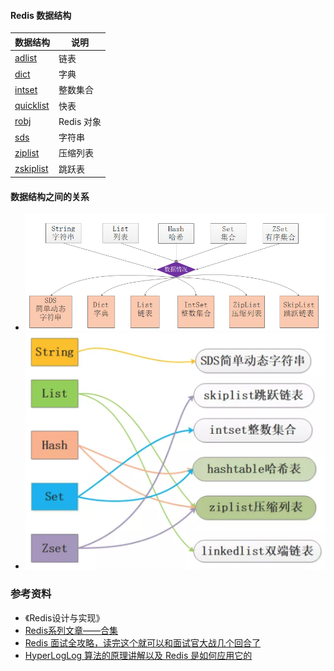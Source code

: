 #### Redis 数据结构
| 数据结构 | 说明 |
| --- | --- |
| [adlist](/adlist/) | 链表 |
| [dict](/dict/) | 字典 |
| [intset](/intset/) | 整数集合 |
| [quicklist](/quicklist/)  | 快表 |
| [robj](/robj) | Redis 对象 |
| [sds](/sds/) | 字符串 |
| [ziplist](/ziplist/) | 压缩列表 |
| [zskiplist](/zskiplist/)|跳跃表|

#### 数据结构之间的关系
- ![avatar](images/redis_1.png)
- ![avatar](images/redis_2.png)

### 参考资料
- 《Redis设计与实现》
- [Redis系列文章——合集](https://mp.weixin.qq.com/s?__biz=MzA4NTg1MjM0Mg==&mid=509777776&idx=1&sn=e56f24bdf2de7e25515fe9f25ef57557&mpshare=1&scene=1&srcid=1010HdkIxon3icsWNmTyecI6#rd)
- [Redis 面试全攻略，读完这个就可以和面试官大战几个回合了](https://mp.weixin.qq.com/s/jLWKxQYOz6vA5aimh44OMg)
- [HyperLogLog 算法的原理讲解以及 Redis 是如何应用它的](https://juejin.im/post/6844903785744056333)
